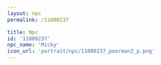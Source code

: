 ```yaml
---
layout: npc
permalink: /11000237

title: Npc
id: '11000237'
npc_name: 'Micky'
icon_url: 'portrait/npc/11000237_poorman2_p.png'
---
```

